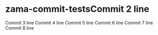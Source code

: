 # zama-commit-testsCommit 2 line
Commit 3 line
Commit 4 line
Commit 5 line
Commit 6 line
Commit 7 line
Commit 8 line
